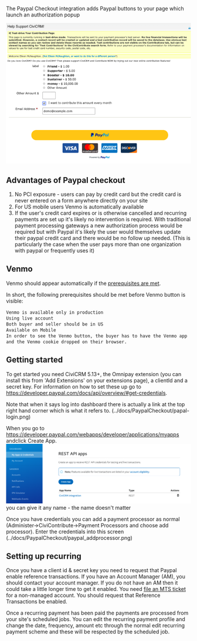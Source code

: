 The Paypal Checkout integration adds Paypal buttons to your page which launch an authorization popup

![profile](../docs/PaypalCheckout/paypal_checkout.png)

## Advantages of Paypal checkout

1) No PCI exposure - users can pay by credit card but the credit card is
never entered on a form anywhere directly on your site
1) For US mobile users Venmo is automatically available
1) If the user's credit card expires or is otherwise cancelled and recurring payments
are set up it's likely no intervention is required. With traditional payment processing
gateways a new authorization process would be required but with Paypal it's likely the
user would themselves update their paypal credit card and there would be no follow up needed.
(This is particularly the case when the user pays more than one organization with paypal or
frequently uses it)

## Venmo
Venmo should appear automatically if the [prerequisites are met](https://help.venmo.com/hc/en-us/articles/115010455987-Getting-Started-Purchasing-with-Venmo).


In short, the following prerequisites should be met before Venmo button is visible:

    Venmo is available only in production
    Using live account
    Both buyer and seller should be in US
    Available on Mobile
    In order to see the Venmo button, the buyer has to have the Venmo app and the Venmo cookie dropped on their browser.

## Getting started
To get started you need CiviCRM 5.13+, the Omnipay extension (you can install this from 'Add Extensions' on your extensions page), a clientId and a secret key. For information on how to set these up go to   https://developer.paypal.com/docs/api/overview/#get-credentials.

Note that when it says log into dashboard there is actually a link at the top right hand corner which is what it refers to.
(../docs/PaypalCheckout/papal-login.png)

When you go to https://developer.paypal.com/webapps/developer/applications/myapps  andclick Create App.
![profile](../docs/PaypalCheckout/create_app.png) you can give it any name - the name doesn't matter

Once you have credentials you can add a payment processor as normal (Administer->CiviContribute->Payment Processors and choose add processor). Enter the credentials into this screen 
(../docs/PaypalCheckout/paypal_addprocessor.png)


## Setting up recurring
Once you have a client id & secret key you need to request that Paypal enable reference transactions. If you have an Account Manager (AM), you should contact your account manager.  If you do not have an AM then it could take a little longer time to get it enabled.  You need [file an MTS ticket](https://www.paypal-techsupport.com/s/?language=en_US) for a non-managed account. You should request that Reference Transactions be enabled.

Once a recurring payment has been paid the payments are processed from your site's scheduled jobs. You can edit the recurring payment profile and change the date, frequency, 
amount etc through the normal edit recurring payment scheme and these will be 
respected by the scheduled job.





